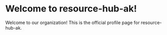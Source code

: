 # Welcome to resource-hub-ak!

Welcome to our organization! This is the official profile page for resource-hub-ak.
